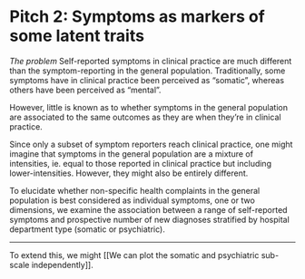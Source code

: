 # Pitch 2: Symptoms as markers of some latent traits
*The problem*
Self-reported symptoms in clinical practice are much different than the  symptom-reporting in the general population. Traditionally, some symptoms have in clinical practice been perceived as “somatic”, whereas others have been perceived as “mental”.

However, little is known as to whether symptoms in the general population are associated to the same outcomes as they are when they’re in clinical practice. 

Since only a subset of symptom reporters reach clinical practice, one might imagine that symptoms in the general population are a mixture of intensities, ie. equal to those reported in clinical practice but including   lower-intensities. However, they might also be entirely different.

To elucidate whether non-specific health complaints in the general population is best considered as individual symptoms, one or two dimensions, we examine the association between a range of self-reported symptoms and prospective number of new diagnoses stratified  by hospital department type (somatic or psychiatric). 

---

To extend this, we might [[We can plot the somatic and psychiatric sub-scale independently]].

<!-- {BearID:6095FA91-DCBA-460C-9D7F-4076C1A4B85E-13409-00001222E7846DAE} -->

